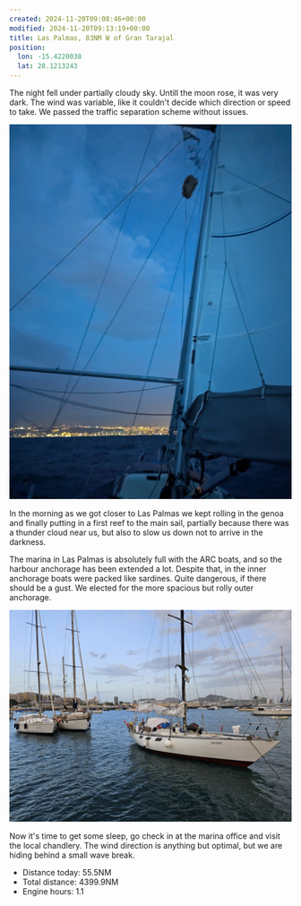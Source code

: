 ```yaml
---
created: 2024-11-20T09:08:46+00:00
modified: 2024-11-20T09:13:19+00:00
title: Las Palmas, 83NM W of Gran Tarajal
position:
  lon: -15.4220038
  lat: 28.1213243
---
```


The night fell under partially cloudy sky. Untill the moon rose, it was very dark. The wind was variable, like it couldn't decide which direction or speed to take. We passed the traffic separation scheme without issues.

![Image](../2024/150f05cd3d265bcb1c59a16cd70b847b.jpg) 

In the morning as we got closer to Las Palmas we kept rolling in the genoa and finally putting in a first reef to the main sail, partially because there was a thunder cloud near us, but also to slow us down not to arrive in the darkness.

The marina in Las Palmas is absolutely full with the ARC boats, and so the harbour anchorage has been extended a lot. Despite that, in the inner anchorage boats were packed like sardines. Quite dangerous, if there should be a gust. We elected for the more spacious but rolly outer anchorage. 

![Image](../2024/521a8befe4006f32e89b275fbd12daee.jpg) 

Now it's time to get some sleep, go check in at the marina office and visit the local chandlery. The wind direction is anything but optimal, but we are hiding behind a small wave break.

* Distance today: 55.5NM
* Total distance: 4399.9NM
* Engine hours: 1.1
